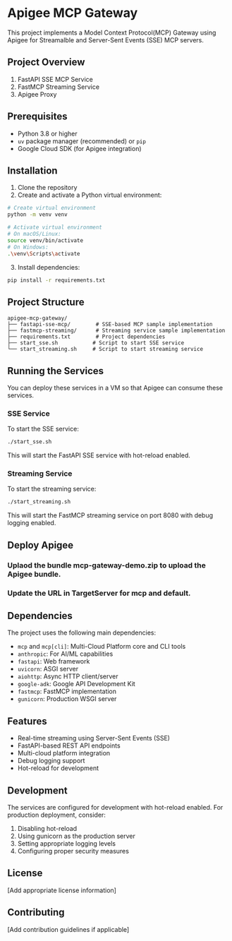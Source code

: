 # Apigee MCP Gateway

This project implements a Model Context Protocol(MCP) Gateway using Apigee for Streamalble and Server-Sent Events (SSE) MCP servers.

## Project Overview


1. FastAPI SSE MCP Service
2. FastMCP Streaming Service
3. Apigee Proxy

## Prerequisites

- Python 3.8 or higher
- `uv` package manager (recommended) or `pip`
- Google Cloud SDK (for Apigee integration)

## Installation

1. Clone the repository
2. Create and activate a Python virtual environment:

```bash
# Create virtual environment
python -m venv venv

# Activate virtual environment
# On macOS/Linux:
source venv/bin/activate
# On Windows:
.\venv\Scripts\activate
```

3. Install dependencies:
```bash
pip install -r requirements.txt
```

## Project Structure

```
apigee-mcp-gateway/
├── fastapi-sse-mcp/        # SSE-based MCP sample implementation
├── fastmcp-streaming/      # Streaming service sample implementation
├── requirements.txt        # Project dependencies
├── start_sse.sh           # Script to start SSE service
└── start_streaming.sh     # Script to start streaming service
```

## Running the Services

You can deploy these services in a VM so that Apigee can consume these services.

### SSE Service

To start the SSE service:

```bash
./start_sse.sh
```

This will start the FastAPI SSE service with hot-reload enabled.

### Streaming Service

To start the streaming service:

```bash
./start_streaming.sh
```

This will start the FastMCP streaming service on port 8080 with debug logging enabled.

## Deploy Apigee

### Uplaod the bundle mcp-gateway-demo.zip to upload the Apigee bundle.
### Update the URL in TargetServer for mcp and default. 


## Dependencies

The project uses the following main dependencies:

- `mcp` and `mcp[cli]`: Multi-Cloud Platform core and CLI tools
- `anthropic`: For AI/ML capabilities
- `fastapi`: Web framework
- `uvicorn`: ASGI server
- `aiohttp`: Async HTTP client/server
- `google-adk`: Google API Development Kit
- `fastmcp`: FastMCP implementation
- `gunicorn`: Production WSGI server

## Features

- Real-time streaming using Server-Sent Events (SSE)
- FastAPI-based REST API endpoints
- Multi-cloud platform integration
- Debug logging support
- Hot-reload for development

## Development

The services are configured for development with hot-reload enabled. For production deployment, consider:

1. Disabling hot-reload
2. Using gunicorn as the production server
3. Setting appropriate logging levels
4. Configuring proper security measures

## License

[Add appropriate license information]

## Contributing

[Add contribution guidelines if applicable]
